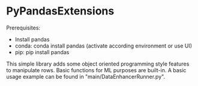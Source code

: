 # PyPandasExtensions
Prerequisites: 
- Install pandas
- conda: conda install pandas (activate according environment or use UI)
- pip: pip install pandas

This simple library adds some object oriented programming style features to manipulate rows. Basic functions for ML purposes are built-in. 
A basic usage example can be found in "main/DataEnhancerRunner.py". 
